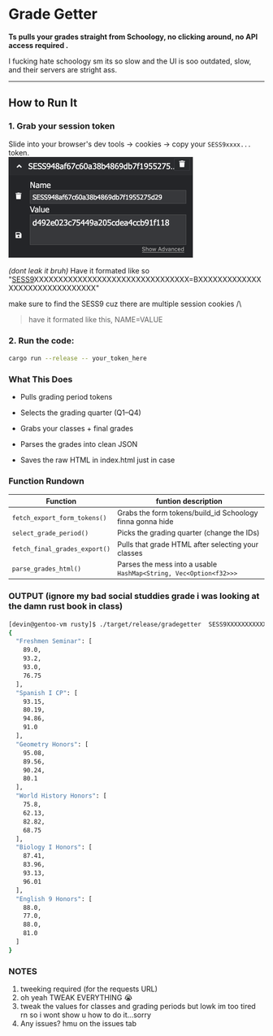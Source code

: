 # Grade Getter

**Ts pulls your grades straight from Schoology, no clicking around, no API access required .**

I fucking hate schoology sm its so slow and the UI is soo outdated, slow, and their servers are stright ass.

---

## How to Run It

### 1. Grab your session token

Slide into your browser's dev tools -> cookies -> copy your `SESS9xxxx...` token.  
![alt text](cookies.png)

_(dont leak it bruh)_
Have it formated like so "<ins>SESS9</ins>XXXXXXXXXXXXXXXXXXXXXXXXXXXXXXXX=BXXXXXXXXXXXXXXXXXXXXXXXXXXXXXXX"

make sure to find the SESS9 cuz there are multiple session cookies /\

> have it formated like this, NAME=VALUE

### 2. Run the code:

```bash
cargo run --release -- your_token_here
```

### What This Does

* Pulls grading period tokens

* Selects the grading quarter (Q1–Q4)

* Grabs your classes + final grades

* Parses the grades into clean JSON

* Saves the raw HTML in index.html just in case

### Function Rundown

| Function                      | funtion description                                               |
| ----------------------------- | ----------------------------------------------------------------- |
| `fetch_export_form_tokens()`  | Grabs the form tokens/build_id Schoology finna gonna hide         |
| `select_grade_period()`       | Picks the grading quarter (change the IDs)                        |
| `fetch_final_grades_export()` | Pulls that grade HTML after selecting your classes                |
| `parse_grades_html()`         | Parses the mess into a usable `HashMap<String, Vec<Option<f32>>>` |

### OUTPUT (ignore my bad social studdies grade i was looking at the damn rust book in class)

```bash
[devin@gentoo-vm rusty]$ ./target/release/gradegetter  SESS9XXXXXXXXXXXXXXXXXXXXXXXXXXXXXXX=XXXXXXXXXXXXXXXXXXXXXXXXXXXXXXXX
{
  "Freshmen Seminar": [
    89.0,
    93.2,
    93.0,
    76.75
  ],
  "Spanish I CP": [
    93.15,
    80.19,
    94.86,
    91.0
  ],
  "Geometry Honors": [
    95.08,
    89.56,
    90.24,
    80.1
  ],
  "World History Honors": [
    75.8,
    62.13,
    82.82,
    68.75
  ],
  "Biology I Honors": [
    87.41,
    83.96,
    93.13,
    96.01
  ],
  "English 9 Honors": [
    88.0,
    77.0,
    88.0,
    81.0
  ]
}
```

### NOTES

1. tweeking required (for the requests URL)
2. oh yeah TWEAK EVERYTHING 😭
3. tweak the values for classes and grading periods but lowk im too tired rn so i wont show u how to do it...sorry
4. Any issues? hmu on the issues tab
